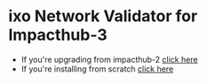 # ixo Network Validator for Impacthub-3

- If you're upgrading from impacthub-2 [click here](./README_UPGRADE.md)
- If you're installing from scratch [click here](./README_INSTALL.md)
